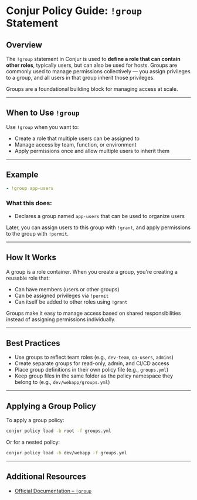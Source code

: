 # Conjur Policy Guide: `!group` Statement

## Overview

The `!group` statement in Conjur is used to **define a role that can contain other roles**, typically users, but can also be used for hosts. Groups are commonly used to manage permissions collectively — you assign privileges to a group, and all users in that group inherit those privileges.

Groups are a foundational building block for managing access at scale.

---

## When to Use `!group`

Use `!group` when you want to:

* Create a role that multiple users can be assigned to
* Manage access by team, function, or environment
* Apply permissions once and allow multiple users to inherit them

---

## Example

```yaml
- !group app-users
```

### What this does:

* Declares a group named `app-users` that can be used to organize users

Later, you can assign users to this group with `!grant`, and apply permissions to the group with `!permit`.

---

## How It Works

A group is a role container. When you create a group, you're creating a reusable role that:

* Can have members (users or other groups)
* Can be assigned privileges via `!permit`
* Can itself be added to other roles using `!grant`

Groups make it easy to manage access based on shared responsibilities instead of assigning permissions individually.

---

## Best Practices

* Use groups to reflect team roles (e.g., `dev-team`, `qa-users`, `admins`)
* Create separate groups for read-only, admin, and CI/CD access
* Place group definitions in their own policy file (e.g., `groups.yml`)
* Keep group files in the same folder as the policy namespace they belong to (e.g., `dev/webapp/groups.yml`)

---

## Applying a Group Policy

To apply a group policy:

```bash
conjur policy load -b root -f groups.yml
```

Or for a nested policy:

```bash
conjur policy load -b dev/webapp -f groups.yml
```

---

## Additional Resources

* [Official Documentation – `!group`](https://docs.cyberark.com/conjur-cloud/latest/en/content/operations/policy/statement-ref-group.htm)
